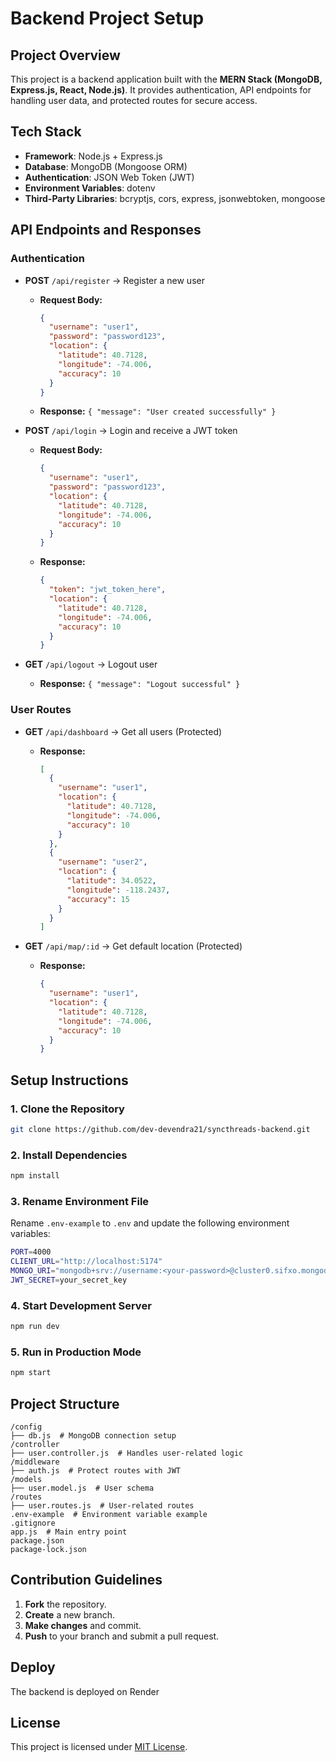# Backend Project Setup

## Project Overview

This project is a backend application built with the **MERN Stack (MongoDB, Express.js, React, Node.js)**. It provides authentication, API endpoints for handling user data, and protected routes for secure access.

## Tech Stack

- **Framework**: Node.js + Express.js
- **Database**: MongoDB (Mongoose ORM)
- **Authentication**: JSON Web Token (JWT)
- **Environment Variables**: dotenv
- **Third-Party Libraries**: bcryptjs, cors, express, jsonwebtoken, mongoose

## API Endpoints and Responses

### Authentication

- **POST** `/api/register` → Register a new user

  - **Request Body:**
    ```json
    {
      "username": "user1",
      "password": "password123",
      "location": {
        "latitude": 40.7128,
        "longitude": -74.006,
        "accuracy": 10
      }
    }
    ```
  - **Response:** `{ "message": "User created successfully" }`

- **POST** `/api/login` → Login and receive a JWT token

  - **Request Body:**
    ```json
    {
      "username": "user1",
      "password": "password123",
      "location": {
        "latitude": 40.7128,
        "longitude": -74.006,
        "accuracy": 10
      }
    }
    ```
  - **Response:**
    ```json
    {
      "token": "jwt_token_here",
      "location": {
        "latitude": 40.7128,
        "longitude": -74.006,
        "accuracy": 10
      }
    }
    ```

- **GET** `/api/logout` → Logout user

  - **Response:** `{ "message": "Logout successful" }`

### User Routes

- **GET** `/api/dashboard` → Get all users (Protected)

  - **Response:**
    ```json
    [
      {
        "username": "user1",
        "location": {
          "latitude": 40.7128,
          "longitude": -74.006,
          "accuracy": 10
        }
      },
      {
        "username": "user2",
        "location": {
          "latitude": 34.0522,
          "longitude": -118.2437,
          "accuracy": 15
        }
      }
    ]
    ```

- **GET** `/api/map/:id` → Get default location (Protected)

  - **Response:**
    ```json
    {
      "username": "user1",
      "location": {
        "latitude": 40.7128,
        "longitude": -74.006,
        "accuracy": 10
      }
    }
    ```

## Setup Instructions

### 1. Clone the Repository

```sh
git clone https://github.com/dev-devendra21/syncthreads-backend.git
```

### 2. Install Dependencies

```sh
npm install
```

### 3. Rename Environment File

Rename `.env-example` to `.env` and update the following environment variables:

```sh
PORT=4000
CLIENT_URL="http://localhost:5174"
MONGO_URI="mongodb+srv://username:<your-password>@cluster0.sifxo.mongodb.net/"
JWT_SECRET=your_secret_key
```

### 4. Start Development Server

```sh
npm run dev
```

### 5. Run in Production Mode

```sh
npm start
```

## Project Structure

```plaintext
/config
├── db.js  # MongoDB connection setup
/controller
├── user.controller.js  # Handles user-related logic
/middleware
├── auth.js  # Protect routes with JWT
/models
├── user.model.js  # User schema
/routes
├── user.routes.js  # User-related routes
.env-example  # Environment variable example
.gitignore
app.js  # Main entry point
package.json
package-lock.json
```

## Contribution Guidelines

1. **Fork** the repository.
2. **Create** a new branch.
3. **Make changes** and commit.
4. **Push** to your branch and submit a pull request.

## Deploy

The backend is deployed on Render

## License

This project is licensed under [MIT License](LICENSE).
